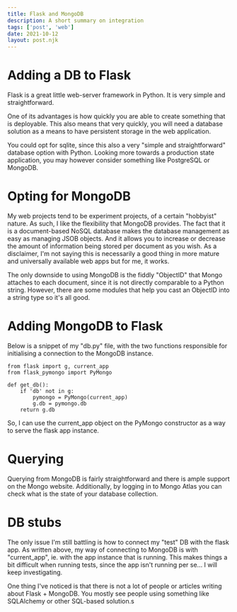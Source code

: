 ```yaml
---
title: Flask and MongoDB
description: A short summary on integration
tags: ['post', 'web']
date: 2021-10-12
layout: post.njk
---
```

# Adding a DB to Flask
Flask is a great little web-server framework in Python. It is very simple and straightforward. 

One of its advantages is how quickly you are able to create something that is deployable. This also means that very quickly, you will need a database solution as a means to have persistent storage in the web application. 

You could opt for sqlite, since this also a very "simple and straightforward" database option with Python. Looking more towards a production state application, you may however consider something like PostgreSQL or MongoDB.


# Opting for MongoDB

My web projects tend to be experiment projects, of a certain "hobbyist" nature. As such, I like the flexibility that MongoDB provides. The fact that it is a document-based NoSQL database makes the database management as easy as managing JSOB objects. And it allows you to increase or decrease the amount of information being stored per document as you wish. As a disclaimer, I'm not saying this is necessarily a good thing in more mature and universally available web apps but for me, it works. 

The only downside to using MongoDB is the fiddly "ObjectID" that Mongo attaches to each document, since it is not directly comparable to a Python string. However, there are some modules that help you cast an ObjectID into a string type so it's all good. 


# Adding MongoDB to Flask

Below is a snippet of my "db.py" file, with the two functions responsible for initialising a connection to the MongoDB instance. 

```
from flask import g, current_app
from flask_pymongo import PyMongo

def get_db():
    if 'db' not in g:
        pymongo = PyMongo(current_app)
        g.db = pymongo.db
    return g.db
```

So, I can use the current_app object on the PyMongo constructor as a way to serve the flask app instance.

# Querying
Querying from MongoDB is fairly straightforward and there is ample support on the Mongo website. Additionally, by logging in to Mongo Atlas you can check what is the state of your database collection.

# DB stubs
The only issue I'm still battling is how to connect my "test" DB with the flask app. As written above, my way of connecting to MongoDB is with "current_app", ie. with the app instance that is running. This makes things a bit difficult when running tests, since the app isn't running per se... I will keep investigating. 

One thing I've noticed is that there is not a lot of people or articles writing about Flask + MongoDB. You mostly see people using something like SQLAlchemy or other SQL-based solution.s